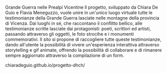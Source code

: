 Grande Guerra nelle Prealpi Vicentine
Il progetto, sviluppato da Chiara De Guio e Flavia Meneguzzo, vuole unire in un'unico luogo virtuale tutte le testimonianze della Grande Guerra lasciate nelle montagne della provincia di Vicenza. Dai luoghi in sé, che raccontano il conflitto bellico, alle testimonianze scritte lasciate dai protagonisti: poeti, scrittori ed artisti, passando attraverso gli oggetti, le foto strocihe e i monumenti commemorativi. 
Il sito si propone di raccogliere tutte queste testimonianze, dando all'utente la possibilità di vivere un'esperienza interattiva attraverso storytelling e gif animate, offrendo la possibilità di collaborare e di rimanere sempre aggiornato attraverso la compilazione di un form. 

chiaradeguio.github.io/progetto-dhch/

